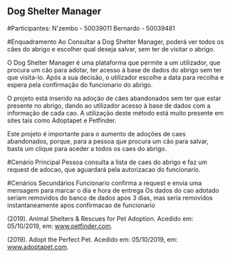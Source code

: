 ## Dog Shelter Manager

#Participantes:
	N'zembo  - 50039011
	Bernardo - 50039481
	 
	
#Enquadramento
Ao Consultar a Dog Shelter Manager, poderá ver todos os cães do abrigo e escolher qual deseja salvar, sem ter de visitar o abrigo.
	
O Dog Shelter Manager é uma plataforma que permite a um utilizador, que procura um cão para adotar, ter acesso à base de dados do abrigo sem ter que visita-lo. Após a sua decisão, o utilizador escolhe a data para recolha e espera pela confirmação do funcionario do abrigo.

O projeto está inserido na adoção de cães abandonados sem ter que estar presente no abrigo, dando ao utilizador acesso à base de dados com a informação de cada cao. A utilização deste método está muito presente em sites tais como Adoptapet e Petfinder.

Este projeto é importante para o aumento de adoções de caes abandonados, porque, para a pessoa que procura um cão para salvar, basta um clique para aceder a todos os caes do abrigo.


#Cenário Principal
Pessoa consulta a lista de caes do abrigo e faz um request de adocao, que aguardará pela autorizacao do funcionario.

#Cenários Secundários
Funcionario confirma a request e envia uma mensagem para marcar o dia e hora de entrega
Os dados do cao adotado seriam removidos do banco de dados apos 3 dias, mas seria removidos instantaneamente apos confirmacao de funcionario


(2019). Animal Shelters & Rescues for Pet Adoption. Acedido em: 05/10/2019, em: www.petfinder.com.

(2019). Adopt the Perfect Pet. Acedido em: 05/10/2019, em: www.adoptapet.com.















